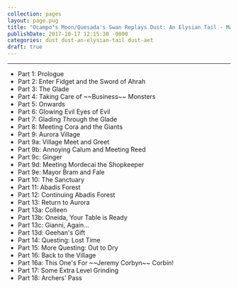 ```yaml
---
collection: pages
layout: page.pug
title: "Ocampo's Moon/Quesada's Swan Replays Dust: An Elysian Tail - Masterlist"
publishDate: 2017-10-17 12:15:30 -0800
categories: dust dust-an-elysian-tail dust-aet
draft: true
---
```


---
<ul class="masterlink-wrapper">
  <li>Part 1: Prologue</li>
  <li>Part 2: Enter Fidget and the Sword of Ahrah</li>
  <li>Part 3: The Glade</li>
  <li>Part 4: Taking Care of ~~Business~~ Monsters</li>
  <li>Part 5: Onwards</li>
  <li>Part 6: Glowing Evil Eyes of Evil</li>
  <li>Part 7: Glading Through the Glade</li>
  <li>Part 8: Meeting Cora and the Giants</li>
  <li>Part 9: Aurora Village</li>
  <li>Part 9a: Village Meet and Greet</li>
  <li>Part 9b: Annoying Calum and Meeting Reed</li>
  <li>Part 9c: Ginger</li>
  <li>Part 9d: Meeting Mordecai the Shopkeeper</li>
  <li>Part 9e: Mayor Bram and Fale</li>
  <li>Part 10: The Sanctuary</li>
  <li>Part 11: Abadis Forest</li>
  <li>Part 12: Continuing Abadis Forest</li>
  <li>Part 13: Return to Aurora</li>
  <li>Part 13a: Colleen</li>
  <li>Part 13b: Oneida, Your Table is Ready</li>
  <li>Part 13c: Gianni, Again...</li>
  <li>Part 13d: Geehan's Gift</li>
  <li>Part 14: Questing: Lost Time</li>
  <li>Part 15: More Questing: Out to Dry</li>
  <li>Part 16: Back to the Village</li>
  <li>Part 16a: This One's For ~~Jeremy Corbyn~~ Corbin!</li>
  <li>Part 17: Some Extra Level Grinding</li>
  <li>Part 18: Archers' Pass</li>
</ul>
